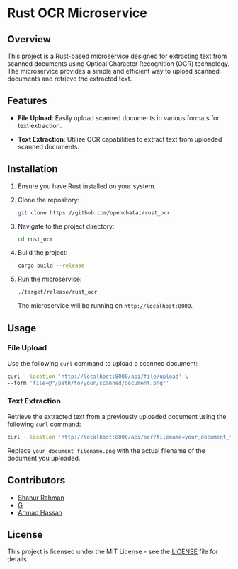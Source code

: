 # Rust OCR Microservice

## Overview

This project is a Rust-based microservice designed for extracting text from scanned documents using Optical Character Recognition (OCR) technology. The microservice provides a simple and efficient way to upload scanned documents and retrieve the extracted text.

## Features

- **File Upload**: Easily upload scanned documents in various formats for text extraction.

- **Text Extraction**: Utilize OCR capabilities to extract text from uploaded scanned documents.

## Installation

1. Ensure you have Rust installed on your system.

2. Clone the repository:

    ```bash
    git clone https://github.com/openchatai/rust_ocr
    ```

3. Navigate to the project directory:

    ```bash
    cd rust_ocr
    ```

4. Build the project:

    ```bash
    cargo build --release
    ```

5. Run the microservice:

    ```bash
    ./target/release/rust_ocr
    ```

   The microservice will be running on `http://localhost:8000`.

## Usage

### File Upload

Use the following `curl` command to upload a scanned document:

```bash
curl --location 'http://localhost:8000/api/file/upload' \
--form 'file=@"/path/to/your/scanned/document.png"'
```

### Text Extraction

Retrieve the extracted text from a previously uploaded document using the following `curl` command:

```bash
curl --location 'http://localhost:8000/api/ocr?filename=your_document_filename.png'
```

Replace `your_document_filename.png` with the actual filename of the document you uploaded.

## Contributors

- [Shanur Rahman](https://github.com/codebanesr)
- [G](https://github.com/gharbat)
- [Ahmad Hassan](https://github.com/ah7255703)

## License

This project is licensed under the MIT License - see the [LICENSE](LICENSE) file for details.
